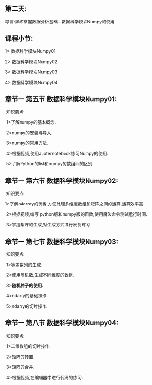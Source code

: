 ## **第二天:** 

导言:熟练掌握数据分析基础--数据科学模块Numpy的使用.

## **课程小节:**  

1> 数据科学模块Numpy01

2> 数据科学模块Numpy02

3> 数据科学模块Numpy03

4> 数据科学模块Numpy04

## **章节一  第五节 数据科学模块Numpy01:**

​    知识要点:

​        1>了解numpy的基本概念.

​        2>numpy的安装与导入.

​        3>numpy的常用方法.

​        4>根据视频,使用Jupternotebook练习Numpy的使用.

​        5>了解Python的list和numpy的数组间的区别.

## **章节一  第六节 数据科学模块Numpy02:**

​    知识要点:

​        1>了解ndarray的优势,方便处理多维度数组和矩阵之间的运算,运算效率高.

​        2>根据视频,编写 python版和numpy版的函数,使用魔法命令测试运行时间.

​        3>掌握矩阵的生成,对生成方式进行反复练习.

## **章节一  第七节 数据科学模块Numpy03:**

​    知识要点:

​        1>等差数列的生成.

​        2>使用随机数,生成不同维度的数组.

​        3>**随机种子的使用.**

​        4>ndarry的基础操作.

​        5>ndarry的切片操作.

## **章节一  第八节 数据科学模块Numpy04:**

​    知识要点:

​        1>二维数组的切片操作.

​        2>矩阵的转置.

​        3>矩阵的合并.

​        4>根据视频,在编辑器中进行代码的练习.